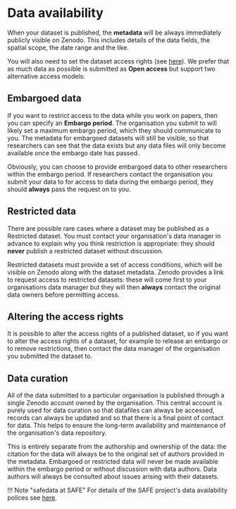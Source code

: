 # Data availability

When your dataset is published, the **metadata** will be always immediately publicly
visible on Zenodo. This includes details of the data fields, the spatial scope, the date
range and the like.

You will also need to set the dataset access rights (see
[here](data_format/summary.md#access-status)). We prefer that as much data as possible
is submitted as **Open access** but support two alternative access models:

## Embargoed data

If you want to restrict access to the data while you work on papers, then you can
specify an **Embargo period**. The organisation you submit to will likely set a maximum
embargo period, which they should communicate to you. The metadata for embargoed
datasets will still be visible, so that researchers can see that the data exists but any
data files will only become available once the embargo date has passed.

Obviously, you can choose to provide embargoed data to other researchers within the
embargo period. If researchers contact the organisation you submit your data to for
access to data during the embargo period, they should **always** pass the request on
to you.

## Restricted data

There are possible rare cases where a dataset may be published as a Restricted dataset.
You must contact your organisation's data manager in advance to explain why you think
restriction is appropriate: they should **never** publish a restricted dataset without
discussion.

Restricted datasets must provide a set of access conditions, which will be visible on
Zenodo along with the dataset metadata. Zenodo provides a link to request access to
restricted datasets: these will come first to your organisations data manager but they
will then **always** contact the original data owners before permitting access.

## Altering the access rights

It is possible to alter the access rights of a published dataset, so if you want to
alter the access rights of a dataset, for example to release an embargo or to remove
restrictions, then contact the data manager of the organisation you submitted the
dataset to.

## Data curation

All of the data submitted to a particular organisation is published through a single
Zenodo account owned by the organisation. This central account is purely used for data
curation so that datafiles can always be accessed, records can always be updated and so
that there is a final point of contact for data. This helps to ensure the long-term
availability and maintenance of the organisation's data repository.

This is entirely separate from the authorship and ownership of the data: the citation
for the data will always be to the original set of authors provided in the metadata.
Embargoed or restricted data will never be made available within the embargo period or
without discussion with data authors. Data authors will always be consulted about issues
arising with their datasets.

!!! Note "safedata at SAFE"
    For details of the SAFE project's data availability polices see
    [here](../safedata_at_SAFE.md).
